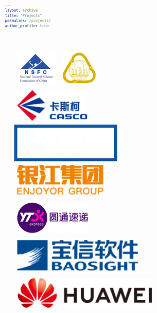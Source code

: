 ```yaml
---
layout: archive
title: "Projects"
permalink: /projects/
author_profile: true
---
```


<!-- {% if author.googlescholar %}
  You can also find my articles on <u><a href="{{author.googlescholar}}">my Google Scholar profile</a>.</u>
{% endif %}

{% include base_path %}

{% for post in site.projects reversed %}
  {% include archive-single.html %}
{% endfor %}

<p>fagagoagjaogjao</p> -->

<style type="text/css">
.container{
  width: 100%;
  /* background: black */
  padding: 40px 30px;
}
.container>img{
  height: 100px;
  padding: 10px;
}
</style>

<div class="container">
  <img src="../images/National_Natural_Science_Foundation_of_China-logo.png">
  <img src="../images/shanghaishiwei-logo.png">
  <img src="../images/kasike-logo.png">
  <img src="../images/mininglamp-logo.png" style="background: #0e56a0">
  <img src="../images/yinjiang-logo.jpg">
  <img src="../images/yuantong-logo.png">
  <img src="../images/baoxing-logo.png">
  <img src="../images/huawei-logo.png">
</div>